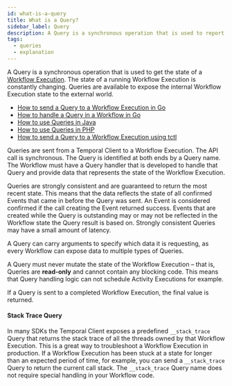 ```yaml
---
id: what-is-a-query
title: What is a Query?
sidebar_label: Query
description: A Query is a synchronous operation that is used to report the state of a Workflow Execution.
tags:
  - queries
  - explanation
---
```


A Query is a synchronous operation that is used to get the state of a [Workflow Execution](/docs/concepts/what-is-a-workflow-execution).
The state of a running Workflow Execution is constantly changing.
Queries are available to expose the internal Workflow Execution state to the external world.

- [How to send a Query to a Workflow Execution in Go](/docs/go/how-to-send-a-query-to-a-workflow-execution-in-go)
- [How to handle a Query in a Workflow in Go](/docs/go/how-to-handle-a-query-in-a-workflow-in-go)
- [How to use Queries in Java](/docs/java/queries)
- [How to use Queries in PHP](/docs/php/queries)
- [How to send a Query to a Workflow Execution using tctl](/docs/tctl/workflow/query)

Queries are sent from a Temporal Client to a Workflow Execution.
The API call is synchronous.
The Query is identified at both ends by a Query name.
The Workflow must have a Query handler that is developed to handle that Query and provide data that represents the state of the Workflow Execution.

Queries are strongly consistent and are guaranteed to return the most recent state.
This means that the data reflects the state of all confirmed Events that came in before the Query was sent.
An Event is considered confirmed if the call creating the Event returned success.
Events that are created while the Query is outstanding may or may not be reflected in the Workflow state the Query result is based on.
Strongly consistent Queries may have a small amount of latency.

A Query can carry arguments to specify which data it is requesting, as every Workflow can expose data to multiple types of Queries.

A Query must never mutate the state of the Workflow Execution – that is, Queries are **read-only** and cannot contain any blocking code.
This means that Query handling logic can not schedule Activity Executions for example.

If a Query is sent to a completed Workflow Execution, the final value is returned.

#### Stack Trace Query

In many SDKs the Temporal Client exposes a predefined `__stack_trace` Query that returns the stack trace of all the threads owned by that Workflow Execution.
This is a great way to troubleshoot a Workflow Execution in production.
If a Workflow Execution has been stuck at a state for longer than an expected period of time, for example, you can send a `__stack_trace` Query to return the current call stack.
The `__stack_trace` Query name does not require special handling in your Workflow code.
